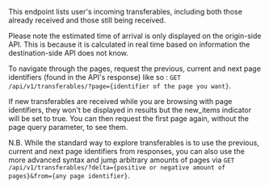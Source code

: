 This endpoint lists user's incoming transferables, including both those already received and those still being received.

Please note the estimated time of arrival is only displayed on the origin-side API.
This is because it is calculated in real time based on information the destination-side API does not know.

To navigate through the pages, request the previous, current and next page identifiers (found in the API's response) like so : `GET /api/v1/transferables/?page={identifier of the page you want}`.

If new transferables are received while you are browsing with page identifiers, they won't be displayed in results but the new_items indicator will be set to true.
You can then request the first page again, without the page query parameter, to see them.

N.B. While the standard way to explore transferables is to use the previous, current and next page identifiers from responses, you can also use the more advanced syntax and jump arbitrary amounts of pages via `GET /api/v1/transferables/?delta={positive or negative amount of pages}&from={any page identifier}`.
